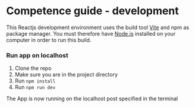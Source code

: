 # Competence guide - development

This Reactjs development environment uses the build tool [Vite](https://vitejs.dev) and npm as package manager. You must therefore have [Node.js](https://nodejs.org/en/) installed on your computer in order to run this build.

### Run app on localhost
1. Clone the repo
2. Make sure you are in the project directory
3. Run `npm install`
4. Run `npm run dev`

The App is now running on the localhost post specified in the terminal
